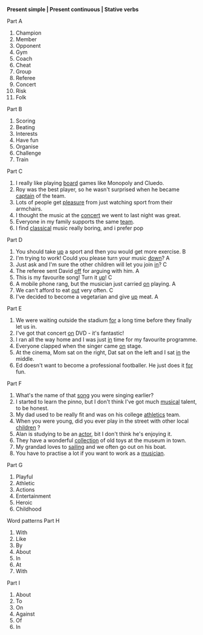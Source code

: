 **Present simple | Present continuous | Stative verbs**

Part A
1. Champion
2. Member
3. Opponent
4. Gym
5. Coach
6. Cheat
7. Group
8. Referee
9. Concert
10. Risk
11. Folk

Part B
1. Scoring
2. Beating
3. Interests
4. Have fun
5. Organise
6. Challenge
7. Train

Part C
1. I really like playing <u>board</u> games like Monopoly and Cluedo.
2. Roy was the best player, so he wasn't surprised when he became <u>captain</u> of the team.
3. Lots of people get <u>pleasure</u> from just watching sport from their armchairs.
4. I thought the music at the <u>concert</u> we went to last night was great.
5. Everyone in my family supports the same <u>team</u>.
6. I find <u>classical</u> music really boring, and i prefer pop

Part D
1. You should take <u>up</u> a sport and then you would get more exercise. B 
2. I'm trying to work! Could you please turn your music <u>down</u>? A
3. Just ask and I'm sure the other children will let you join <u>in</u>? C
4. The referee sent David <u>off</u> for arguing with him. A
5. This is my favourite song! Turn it <u>up</u>! C
6. A mobile phone rang, but the musician just carried <u>on</u> playing. A
7. We can't afford to eat <u>out</u> very often. C
8. I've decided to become a vegetarian and give <u>up</u> meat. A

Part E
1. We were waiting outside the stadium <u>for</u> a long time before they finally let us in.
2. I've got that concert <u>on</u> DVD - it's fantastic!
3. I ran all the way home and I was just <u>in</u> time for my favourite programme.
4. Everyone clapped when the singer came <u>on</u> stage.
5. At the cinema, Mom sat on the right, Dat sat on the left and I sat <u>in</u> the middle.
6. Ed doesn't want to become a professional footballer. He just does it <u>for</u> fun.

Part F
1. What's the name of that <u>song</u> you were singing earlier?
2. I started to learn the pinno, but I don't think I've got much <u>musical</u> talent, to be honest.
3. My dad used to be really fit and was on his college <u>athletics</u> team.
4. When you were young, did you ever play in the street with other local <u>children</u> ?
5. Alan is studying to be an <u>actor</u>, bit I don't think he's enjoying it.
6. They have a wonderful <u>collection</u> of old toys at the museum in town.
7. My grandad loves to <u>sailing</u> and we often go out on his boat.
8. You have to practise a lot if you want to work as a <u>musician</u>.

Part G
1. Playful
2. Athletic
3. Actions
4. Entertainment
5. Heroic
6. Childhood

Word patterns
Part H
1. With
2. Like
3. By
4. About
5. In
6. At
7. With

Part I
1. About
2. To
3. On
4. Against
5. Of
6. In